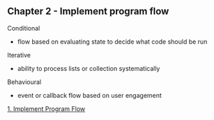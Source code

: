 ## Chapter 2 - Implement program flow

Conditional 
- flow based on evaluating state to decide what code should be run

Iterative 
- ability to process lists or collection systematically

Behavioural

- event or callback flow based on user engagement

[1. Implement Program Flow](objectives/1-implement-program-flow/1-implement-program-flow.md)